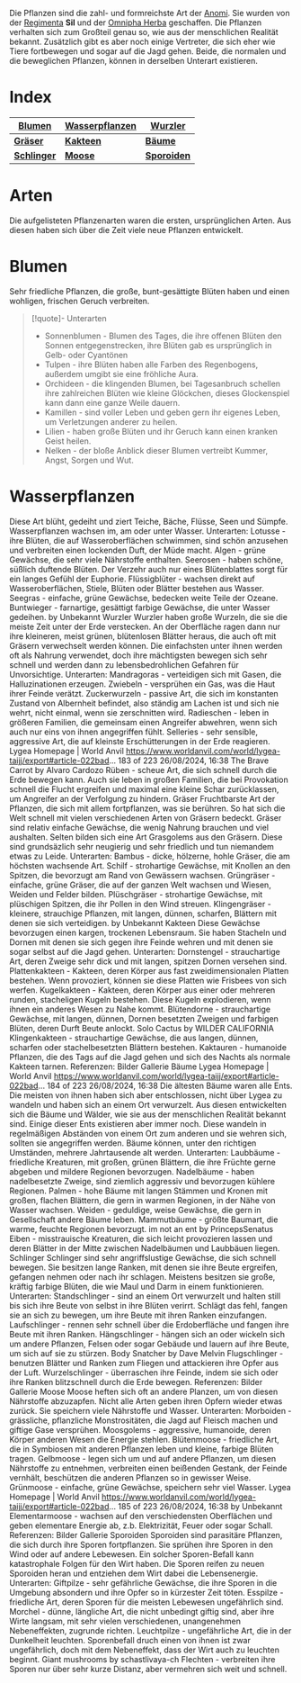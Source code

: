 Die Pflanzen sind die zahl- und formreichste Art der [Anomi](Die%20Anomi). Sie wurden von der [Regimenta](Die%20Regimenta) **Sil** und der [Omnipha Herba](Die%20Omnipha#Herba) geschaffen. Die Pflanzen verhalten sich zum Großteil genau so, wie aus der menschlichen Realität bekannt. Zusätzlich gibt es aber noch einige Vertreter, die sich eher wie Tiere fortbewegen und sogar auf die Jagd gehen. Beide, die normalen und die beweglichen Pflanzen, können in derselben Unterart existieren.
# Index

| [Blumen](#Blumen)           | [Wasserpflanzen](#Wasserpflanzen) | [Wurzler](#Wurzler)         |
| --------------------------- | --------------------------------- | --------------------------- |
| [**Gräser**](#Gräser)       | [**Kakteen**](#Kakteen)           | [**Bäume**](#Bäume)         |
| [**Schlinger**](#Schlinger) | [**Moose**](#Moose)               | [**Sporoiden**](#Sporoiden) |
# Arten
Die aufgelisteten Pflanzenarten waren die ersten, ursprünglichen Arten. Aus diesen haben sich über die Zeit viele neue Pflanzen entwickelt.

# Blumen
Sehr friedliche Pflanzen, die große, bunt-gesättigte Blüten haben und einen wohligen, frischen Geruch verbreiten.
>[!quote]- Unterarten
>- Sonnenblumen - Blumen des Tages, die ihre offenen Blüten den Sonnen entgegenstrecken, ihre Blüten gab es ursprünglich in Gelb- oder Cyantönen
>- Tulpen - ihre Blüten haben alle Farben des Regenbogens, außerdem umgibt sie eine fröhliche Aura.
>- Orchideen - die klingenden Blumen, bei Tagesanbruch schellen ihre zahlreichen Blüten wie kleine Glöckchen, dieses Glockenspiel kann dann eine ganze Weile dauern.
>- Kamillen - sind voller Leben und geben gern ihr eigenes Leben, um Verletzungen anderer zu heilen.
>- Lilien - haben große Blüten und ihr Geruch kann einen kranken Geist heilen.
>- Nelken - der bloße Anblick dieser Blumen vertreibt Kummer, Angst, Sorgen und Wut.
# Wasserpflanzen
Diese Art blüht, gedeiht und ziert Teiche, Bäche, Flüsse, Seen und Sümpfe. Wasserpflanzen wachsen im, am oder unter Wasser.
Unterarten:
Lotusse - ihre Blüten, die auf Wasseroberflächen schwimmen, sind schön anzusehen und verbreiten einen lockenden Duft, der Müde macht.
Algen - grüne Gewächse, die sehr viele Nährstoffe enthalten.
Seerosen - haben schöne, süßlich duftende Blüten. Der Verzehr auch nur eines Blütenblattes sorgt für ein langes Gefühl der Euphorie.
Flüssigblüter - wachsen direkt auf Wasseroberflächen, Stiele, Blüten oder Blätter bestehen aus Wasser.
Seegras - einfache, grüne Gewächse, bedecken weite Teile der Ozeane.
Buntwieger - farnartige, gesättigt farbige Gewächse, die unter Wasser gedeihen.
by Unbekannt
Wurzler
Wurzler haben große Wurzeln, die sie die meiste Zeit unter der Erde verstecken. An der Oberfläche ragen dann nur ihre kleineren, meist grünen, blütenlosen Blätter heraus, die auch oft mit Gräsern verwechselt werden können. Die einfachsten unter
ihnen werden oft als Nahrung verwendet, doch ihre mächtigsten bewegen sich sehr schnell und werden dann zu lebensbedrohlichen Gefahren für Unvorsichtige.
Unterarten:
Mandragoras - verteidigen sich mit Gasen, die Halluzinationen erzeugen.
Zwiebeln - versprühen ein Gas, was die Haut ihrer Feinde verätzt.
Zuckerwurzeln - passive Art, die sich im konstanten Zustand von Albernheit befindet, also ständig am Lachen ist und sich nie wehrt, nicht einmal, wenn sie zerschnitten wird.
Radieschen - leben in größeren Familien, die gemeinsam einen Angreifer abwehren, wenn sich auch nur eins von ihnen angegriffen fühlt.
Selleries - sehr sensible, aggressive Art, die auf kleinste Erschütterungen in der Erde reagieren.
Lygea Homepage | World Anvil https://www.worldanvil.com/world/lygea-taijj/export#article-022bad...
183 of 223 26/08/2024, 16:38
The Brave Carrot by Alvaro Cardozo
Rüben - scheue Art, die sich schnell durch die Erde bewegen kann. Auch sie leben in großen Familien, die bei Provokation schnell die Flucht ergreifen und maximal eine kleine Schar zurücklassen, um Angreifer an der Verfolgung zu hindern.
Gräser
Fruchtbarste Art der Pflanzen, die sich mit allem fortpflanzen, was sie berühren. So hat sich die Welt schnell mit vielen verschiedenen Arten von Gräsern bedeckt. Gräser sind relativ einfache Gewächse, die wenig Nahrung brauchen und viel aushalten.
Selten bilden sich eine Art Grasgolems aus den Gräsern. Diese sind grundsäzlich sehr neugierig und sehr friedlich und tun niemandem etwas zu Leide.
Unterarten:
Bambus - dicke, hölzerne, hohle Gräser, die am höchsten wachsende Art.
Schilf - strohartige Gewächse, mit Knollen an den Spitzen, die bevorzugt am Rand von Gewässern wachsen.
Grüngräser - einfache, grüne Gräser, die auf der ganzen Welt wachsen und Wiesen, Weiden und Felder bilden.
Plüschgräser - strohartige Gewächse, mit plüschigen Spitzen, die ihr Pollen in den Wind streuen.
Klingengräser - kleinere, strauchige Pflanzen, mit langen, dünnen, scharfen, Blättern mit denen sie sich verteidigen.
by Unbekannt
Kakteen
Diese Gewächse bevorzugen einen kargen, trockenen Lebensraum. Sie haben Stacheln und Dornen mit denen sie sich gegen ihre Feinde wehren und mit denen sie sogar selbst auf die Jagd gehen.
Unterarten:
Dornstengel - strauchartige Art, deren Zweige sehr dick und mit langen, spitzen Dornen versehen sind.
Plattenkakteen - Kakteen, deren Körper aus fast zweidimensionalen Platten bestehen. Wenn provoziert, können sie diese Platten wie Frisbees von sich werfen.
Kugelkakteen - Kakteen, deren Körper aus einer oder mehreren runden, stacheligen Kugeln bestehen. Diese Kugeln explodieren, wenn ihnen ein anderes Wesen zu Nahe kommt.
Blütendorne - strauchartige Gewächse, mit langen, dünnen, Dornen besetzten Zweigen und farbigen Blüten, deren Durft Beute anlockt.
Solo Cactus by WILDER CALIFORNIA
Klingenkakteen - strauchartige Gewächse, die aus langen, dünnen, scharfen oder stachelbesetzten Blättern bestehen.
Kaktauren - humanoide Pflanzen, die des Tags auf die Jagd gehen und sich des Nachts als normale Kakteen tarnen.
Referenzen: Bilder Gallerie
Bäume
Lygea Homepage | World Anvil https://www.worldanvil.com/world/lygea-taijj/export#article-022bad...
184 of 223 26/08/2024, 16:38
Die ältesten Bäume waren alle Ents. Die meisten von ihnen haben sich aber entschlossen, nicht über Lygea zu wandeln und haben sich an einem Ort verwurzelt. Aus diesen entwickelten sich die Bäume und Wälder, wie sie aus der menschlichen Realität
bekannt sind. Einige dieser Ents existieren aber immer noch. Diese wandeln in regelmäßigen Abständen von einem Ort zum anderen und sie wehren sich, sollten sie angegriffen werden. Bäume können, unter den richtigen Umständen, mehrere
Jahrtausende alt werden.
Unterarten:
Laubbäume - friedliche Kreaturen, mit großen, grünen Blättern, die ihre Früchte gerne abgeben und mildere Regionen bevorzugen.
Nadelbäume - haben nadelbesetzte Zweige, sind ziemlich aggressiv und bevorzugen kühlere Regionen.
Palmen - hohe Bäume mit langen Stämmen und Kronen mit großen, flachen Blättern, die gern in warmen Regionen, in der Nähe von Wasser wachsen.
Weiden - geduldige, weise Gewächse, die gern in Gesellschaft andere Bäume leben.
Mammutbäume - größte Baumart, die warme, feuchte Regionen bevorzugt.
im not an ent by PrincepsSenatus
Eiben - misstrauische Kreaturen, die sich leicht provozieren lassen und deren Blätter in der Mitte zwischen Nadelbäumen und Laubbäuen liegen.
Schlinger
Schlinger sind sehr angriffslustige Gewächse, die sich schnell bewegen. Sie besitzen lange Ranken, mit denen sie ihre Beute ergreifen, gefangen nehmen oder nach ihr schlagen. Meistens besitzen sie große, kräftig farbige Blüten, die wie Maul und Darm
in einem funktionieren.
Unterarten:
Standschlinger - sind an einem Ort verwurzelt und halten still bis sich ihre Beute von selbst in ihre Blüten verirrt. Schlägt das fehl, fangen sie an sich zu bewegen, um ihre Beute mit ihren Ranken einzufangen.
Laufschlinger - rennen sehr schnell über die Erdoberfläche und fangen ihre Beute mit ihren Ranken.
Hängschlinger - hängen sich an oder wickeln sich um andere Pflanzen, Felsen oder sogar Gebäude und lauern auf ihre Beute, um sich auf sie zu stürzen.
Body Snatcher by Dave Melvin
Flugschlinger - benutzen Blätter und Ranken zum Fliegen und attackieren ihre Opfer aus der Luft.
Wurzelschlinger - überraschen ihre Feinde, indem sie sich oder ihre Ranken blitzschnell durch die Erde bewegen.
Referenzen: Bilder Gallerie
Moose
Moose heften sich oft an andere Planzen, um von diesen Nährstoffe abzuzapfen. Nicht alle Arten geben ihren Opfern wieder etwas zurück. Sie speichern viele Nährstoffe und Wasser.
Unterarten:
Morboiden - grässliche, pflanzliche Monstrositäten, die Jagd auf Fleisch machen und giftige Gase versprühen.
Moosgolems - aggressive, humanoide, deren Körper anderen Wesen die Energie stehlen.
Blütenmoose - friedliche Art, die in Symbiosen mit anderen Pflanzen leben und kleine, farbige Blüten tragen.
Gelbmoose - legen sich um und auf andere Pflanzen, um diesen Nährstoffe zu entnehmen, verbreiten einen beißenden Gestank, der Feinde vernhält, beschützen die anderen Pflanzen so in gewisser Weise.
Grünmoose - einfache, grüne Gewächse, speichern sehr viel Wasser.
Lygea Homepage | World Anvil https://www.worldanvil.com/world/lygea-taijj/export#article-022bad...
185 of 223 26/08/2024, 16:38
by Unbekannt
Elementarmoose - wachsen auf den verschiedensten Oberflächen und geben elementare Energie ab, z.b. Elektrizität, Feuer oder sogar Schall.
Referenzen: Bilder Gallerie
Sporoiden
Sporoiden sind parasitäre Pflanzen, die sich durch ihre Sporen fortpflanzen. Sie sprühen ihre Sporen in den Wind oder auf andere Lebewesen. Ein solcher Sporen-Befall kann katastrophale Folgen für den Wirt haben. Die Sporen reifen zu neuen
Sporoiden heran und entziehen dem Wirt dabei die Lebensenergie.
Unterarten:
Giftpilze - sehr gefährliche Gewächse, die ihre Sporen in die Umgebung absondern und ihre Opfer so in kürzester Zeit töten.
Esspilze - friedliche Art, deren Sporen für die meisten Lebewesen ungefährlich sind.
Morchel - dünne, längliche Art, die nicht unbedingt giftig sind, aber ihre Wirte langsam, mit sehr vielen verschiedenen, unangenehmen Nebeneffekten, zugrunde richten.
Leuchtpilze - ungefährliche Art, die in der Dunkelheit leuchten. Sporenbefall druch einen von ihnen ist zwar ungefährlich, doch mit dem Nebeneffekt, dass der Wirt auch zu leuchten beginnt.
Giant mushrooms by schastlivaya-ch
Flechten - verbreiten ihre Sporen nur über sehr kurze Distanz, aber vermehren sich weit und schnell.
